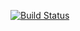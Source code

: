 [![Build Status](https://travis-ci.org/Basemera/recipe_api.svg?branch=user_authentication)](https://travis-ci.org/Basemera/recipe_api)